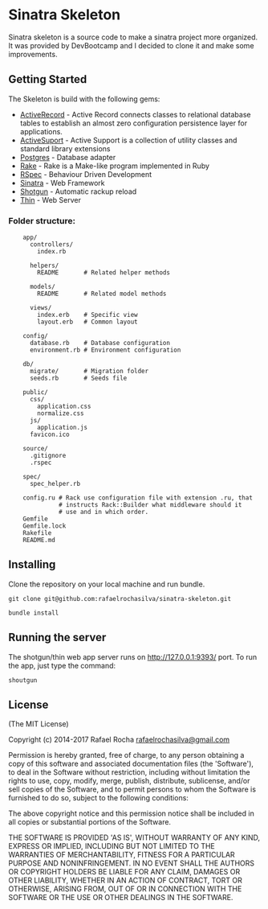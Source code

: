 # Sinatra Skeleton

Sinatra skeleton is a source code to make a sinatra project more organized. It
was provided by DevBootcamp and I decided to clone it and make some improvements.

## Getting Started

The Skeleton is build with the following gems:

* [ActiveRecord](https://github.com/rails/rails/tree/master/activerecord) - Active
Record connects classes to relational database tables to establish an almost 
zero configuration persistence layer for applications.
* [ActiveSuport](https://github.com/rails/rails/tree/master/activesupport) - Active 
  Support is a collection of utility classes and standard library extensions
* [Postgres]() - Database adapter
* [Rake](https://github.com/ruby/rake) - Rake is a Make-like program implemented in Ruby
* [RSpec](https://github.com/rspec/rspec) - Behaviour Driven Development
* [Sinatra](https://github.com/sinatra/sinatra) - Web Framework
* [Shotgun](https://github.com/rtomayko/shotgun) - Automatic rackup reload
* [Thin](https://github.com/macournoyer/thin) - Web Server

### Folder structure:
```
    app/
      controllers/
        index.rb

      helpers/
        README       # Related helper methods

      models/
        README       # Related model methods

      views/
        index.erb    # Specific view
        layout.erb   # Common layout

    config/
      database.rb    # Database configuration
      environment.rb # Environment configuration

    db/
      migrate/       # Migration folder
      seeds.rb       # Seeds file

    public/
      css/
        application.css
        normalize.css
      js/
        application.js
      favicon.ico

    source/
      .gitignore
      .rspec

    spec/
      spec_helper.rb

    config.ru # Rack use configuration file with extension .ru, that
              # instructs Rack::Builder what middleware should it
              # use and in which order.
    Gemfile
    Gemfile.lock
    Rakefile
    README.md
```

## Installing

Clone the repository on your local machine and run bundle.

```shell
git clone git@github.com:rafaelrochasilva/sinatra-skeleton.git
```
```shell
bundle install
```

## Running the server
The shotgun/thin web app server runs on http://127.0.0.1:9393/ port.
To run the app, just type the command:


```shell
shoutgun
```

## License

(The MIT License)

Copyright (c) 2014-2017 Rafael Rocha <rafaelrochasilva@gmail.com>

Permission is hereby granted, free of charge, to any person obtaining
a copy of this software and associated documentation files (the
'Software'), to deal in the Software without restriction, including
without limitation the rights to use, copy, modify, merge, publish,
distribute, sublicense, and/or sell copies of the Software, and to
permit persons to whom the Software is furnished to do so, subject to
the following conditions:

The above copyright notice and this permission notice shall be
included in all copies or substantial portions of the Software.

THE SOFTWARE IS PROVIDED 'AS IS', WITHOUT WARRANTY OF ANY KIND,
EXPRESS OR IMPLIED, INCLUDING BUT NOT LIMITED TO THE WARRANTIES OF
MERCHANTABILITY, FITNESS FOR A PARTICULAR PURPOSE AND NONINFRINGEMENT.
IN NO EVENT SHALL THE AUTHORS OR COPYRIGHT HOLDERS BE LIABLE FOR ANY
CLAIM, DAMAGES OR OTHER LIABILITY, WHETHER IN AN ACTION OF CONTRACT,
TORT OR OTHERWISE, ARISING FROM, OUT OF OR IN CONNECTION WITH THE
SOFTWARE OR THE USE OR OTHER DEALINGS IN THE SOFTWARE.
